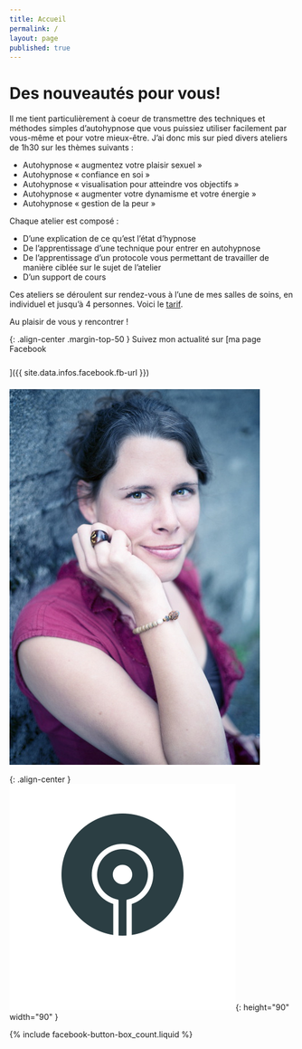 ```yaml
---
title: Accueil
permalink: /
layout: page
published: true
---
```



# Des nouveautés pour vous!

Il me tient  particulièrement à coeur de  transmettre des techniques et méthodes simples d’autohypnose que vous puissiez utiliser facilement par vous-même et pour votre mieux-être. J’ai donc mis sur pied divers ateliers de 1h30 sur les thèmes suivants :

- Autohypnose « augmentez votre plaisir sexuel »
- Autohypnose « confiance en soi »
- Autohypnose « visualisation pour atteindre vos objectifs »
- Autohypnose « augmenter votre dynamisme et votre énergie »
- Autohypnose « gestion de la peur »

Chaque atelier est composé :

- D’une explication de ce qu’est l’état d’hypnose
- De l’apprentissage d’une technique pour  entrer en autohypnose
- De l’apprentissage d’un protocole vous permettant de travailler de manière ciblée sur le sujet de l’atelier
- D’un support de cours

Ces ateliers se déroulent sur rendez-vous à l’une de mes salles de soins, en individuel et jusqu’à 4 personnes. Voici le [tarif](http://laetitia-stucki.ch/tarifs/).

Au plaisir de vous y rencontrer !


{: .align-center .margin-top-50 }
Suivez mon actualité sur
[ma page Facebook<br/><i style="font-size:30pt;" class="fa fa-facebook-official"></i>]({{ site.data.infos.facebook.fb-url }})

![Lætitia Stucki](./images/laetitia-stucki.jpg)

{: .align-center }
![](./images/logo-laetitia-stucki-anthracite.svg){: height="90" width="90" }

{% include facebook-button-box_count.liquid %}
